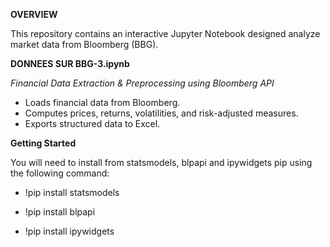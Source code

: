 **OVERVIEW**

This repository contains an interactive Jupyter Notebook designed analyze market data from Bloomberg (BBG).             

**DONNEES SUR BBG-3.ipynb**   

*Financial Data Extraction & Preprocessing using Bloomberg API*  

* Loads financial data from Bloomberg.         
* Computes prices, returns, volatilities, and risk-adjusted measures.   
* Exports structured data to Excel.     

**Getting Started**

You will need to install from statsmodels, blpapi and ipywidgets pip using the following command:

* !pip install statsmodels   

* !pip install blpapi         

* !pip install ipywidgets    
